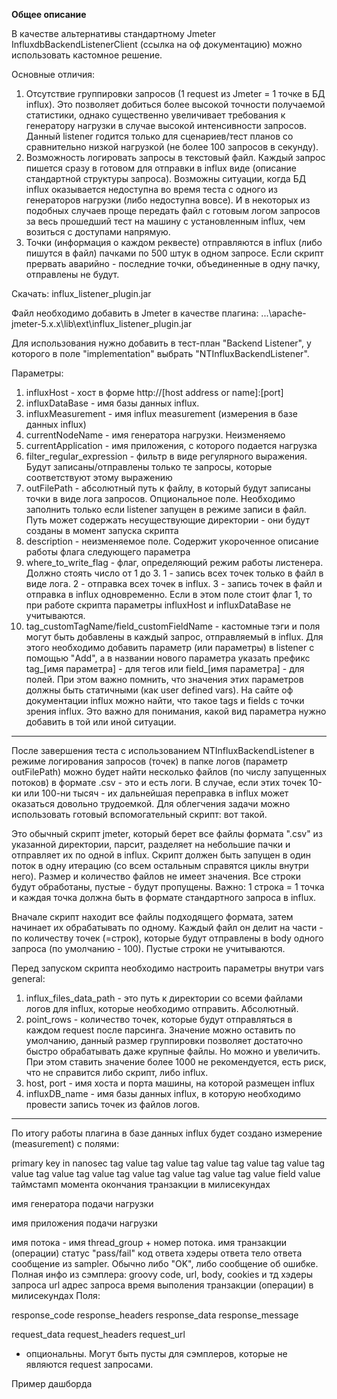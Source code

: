 __Общее описание__

В качестве альтернативы стандартному Jmeter InfluxdbBackendListenerClient (ссылка на оф документацию) можно использовать кастомное решение.

Основные отличия:

1. Отсутствие группировки запросов (1 request из Jmeter = 1 точке в БД influx). Это позволяет добиться более высокой точности получаемой статистики, однако существенно увеличивает требования к генератору нагрузки в случае высокой интенсивности запросов. Данный listener годится только для сценариев/тест планов со сравнительно низкой нагрузкой (не более 100 запросов в секунду).
1. Возможность логировать запросы в текстовый файл. Каждый запрос пишется сразу в готовом для отправки в influx виде (описание стандартной структуры запроса). Возможны ситуации, когда БД influx оказывается недоступна во время теста с одного из генераторов нагрузки (либо недоступна вовсе). И в некоторых из подобных случаев проще передать файл с готовым логом запросов за весь прошедший тест на машину с установленным influx, чем возиться с доступами напрямую.
1. Точки (информация о каждом реквесте) отправляются в influx (либо пишутся в файл) пачками по 500 штук в одном запросе. Если скрипт прервать аварийно - последние точки, объединенные в одну пачку, отправлены не будут.

Скачать: influx_listener_plugin.jar

Файл необходимо добавить в Jmeter в качестве плагина: ...\apache-jmeter-5.x.x\lib\ext\influx_listener_plugin.jar

Для использования нужно добавить в тест-план "Backend Listener", у которого в поле "implementation" выбрать "NTInfluxBackendListener".

Параметры:

1. influxHost - хост в форме http://[host address or name]:[port]
1. influxDataBase - имя базы данных influx.
1. influxMeasurement - имя influx measurement (измерения в базе данных influx)
1. currentNodeName - имя генератора нагрузки. Неизменяемо
1. currentApplication - имя приложения, с которого подается нагрузка
1. filter_regular_expression - фильтр в виде регулярного выражения. Будут записаны/отправлены только те запросы, которые соответствуют этому выражению
1. outFilePath - абсолютный путь к файлу, в который будут записаны точки в виде лога запросов. Опциональное поле. Необходимо заполнить только если listener запущен в режиме записи в файл. Путь может содержать несуществующие директории - они будут созданы в момент запуска скрипта
1. description - неизменяемое поле. Содержит укороченное описание работы флага следующего параметра
1. where_to_write_flag - флаг, определяющий режим работы листенера. Должно стоять число от 1 до 3. 1 - запись всех точек только в файл в виде лога. 2 - отправка всех точек в influx. 3 - запись точек в файл и отправка в influx одновременно. Если в этом поле стоит флаг 1, то при работе скрипта параметры influxHost и influxDataBase не учитываются.
1. tag_customTagName/field_customFieldName - кастомные тэги и поля могут быть добавлены в каждый запрос, отправляемый в influx. Для этого необходимо добавить параметр (или параметры) в listener с помощью "Add", а в названии нового параметра указать префикс tag_[имя параметра] - для тегов или field_[имя параметра] - для полей. При этом важно помнить, что значения этих параметров должны быть статичными (как user defined vars). На сайте оф документации influx можно найти, что такое tags и fields с точки зрения influx. Это важно для понимания, какой вид параметра нужно добавить в той или иной ситуации.

--------------------------------------------------

После завершения теста с использованием NTInfluxBackendListener в режиме логирования запросов (точек) в папке логов (параметр outFilePath) можно будет найти несколько файлов (по числу запущенных потоков) в формате .csv - это и есть логи. В случае, если этих точек 10-ки или 100-ни тысяч - их дальнейшая переправка в influx может оказаться довольно трудоемкой. Для облегчения задачи можно использовать готовый вспомогательный скрипт: вот такой.

Это обычный скрипт jmeter, который берет все файлы формата ".csv" из указанной директории, парсит, разделяет на небольшие пачки и отправляет их по одной в influx. Скрипт должен быть запущен в один поток в одну итерацию (со всем остальным справятся циклы внутри него). Размер и количество файлов не имеет значения. Все строки будут обработаны, пустые - будут пропущены. Важно: 1 строка = 1 точка и каждая точка должна быть в формате стандартного запроса в influx.

Вначале скрипт находит все файлы подходящего формата, затем начинает их обрабатывать по одному. Каждый файл он делит на части - по количеству точек (=строк), которые будут отправлены в body одного запроса (по умолчанию - 100). Пустые строки не учитываются.

Перед запуском скрипта необходимо настроить параметры внутри vars general:

1. influx_files_data_path - это путь к директории со всеми файлами логов для influx, которые необходимо отправить. Абсолютный.
1. point_rows - количество точек, которые будут отправляться в каждом request после парсинга. Значение можно оставить по умолчанию, данный размер группировки позволяет достаточно быстро обрабатывать даже крупные файлы. Но можно и увеличить. При этом ставить значение более 1000 не рекомендуется, есть риск, что не справится либо скрипт, либо influx.
1. host, port - имя хоста и порта машины, на которой размещен influx
1. influxDB_name - имя базы данных influx, в которую необходимо провести запись точек из файлов логов.

--------------------------------------------------

По итогу работы плагина в базе данных influx будет создано измерение (measurement) с полями:

primary key in nanosec	tag value	tag value	tag value	tag value	tag value	tag value	tag value	tag value	tag value	tag value	tag value	tag value	field value
таймстамп момента
окончания транзакции
в милисекундах

имя генератора
подачи нагрузки

имя приложения
подачи нагрузки

имя потока - имя thread_group + номер потока.	имя транзакции
(операции)	статус
"pass/fail"	код ответа	хэдеры ответа	тело ответа	сообщение из sampler. Обычно либо "OK", либо сообщение об ошибке.	Полная инфо из сэмплера: groovy code, url, body, cookies и тд	хэдеры запроса	url адрес запроса	время выполения
транзакции (операции)
в милисекундах
Поля:

response_code
response_headers
response_data
response_message

request_data
request_headers
request_url

 - опциональны. Могут быть пусты для сэмплеров, которые не являются request запросами.



Пример дашборда
